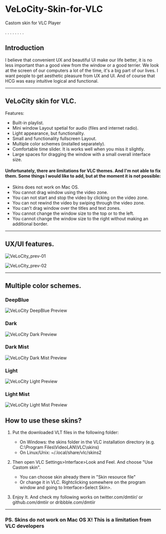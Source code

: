 # VeLoCity-Skin-for-VLC
Castom skin for VLC Player

.
.
.
.
.
.
.
.
## Introduction

I believe that convenient UX and beautiful UI make our life better, it is no less important than a good view from the window or a good terrier. 
We look at the screen of our computers a lot of the time, it's a big part of our lives. I want people to get aesthetic pleasure from UX and UI.
And of course that HCG was easy intuitive logical and functional.

----------------------------------------------------------------------------------------------------------------------------------------------------------


## VeLoCity skin for VLC.

Features:
- Built-in playlist.
- Mini window Layout spetial for audio (files and internet radio).
- Light appearance, but functionality.
- Small and functionality fullscreen Layout.
- Multiple color schemes (installed separately).
- Comfortable time slider. It is works well when you miss it slightly.
- Large spaces for dragging the window with a small overall interface size.


#### Unfortunately, there are limitations for VLC themes. And I'm not able to fix them. Some things I would like to add, but at the moment it is not possible:
- Skins does not work on Mac OS.
- You cannot drag window using the video zone.
- You can not start and stop the video by clicking on the video zone.
- You can not rewind the video by swiping through the video zone.
- You can't drag window over the titles and text zones.
- You cannot change the window size to the top or to the left.
- You cannot change the window size to the right without making an additional border.

----------------------------------------------------------------------------------------------------------------------------------------------------------


## UX/UI features.

![VeLoCity_prev-01](https://user-images.githubusercontent.com/106811960/171930023-1bdd0ab1-9c92-44df-9155-47c4285e3b40.gif)





![VeLoCity_prev-02](https://user-images.githubusercontent.com/106811960/171930043-db982479-0c98-432a-82e0-00c28682d32b.gif)




--------------------------------------------------------------------------------------------------------------------------------------


## Multiple color schemes. 




### DeepBlue

![VeLoCity DeepBlue Preview](https://user-images.githubusercontent.com/106811960/171930628-d1b29df5-9042-4715-9ffd-0add49a81bb3.png)





### Dark

![VeLoCity Dark Preview](https://user-images.githubusercontent.com/106811960/171930676-22b97c27-bc5c-4196-b9c8-917c0d5d2a35.png)






### Dark Mist

![VeLoCity Dark Mist Preview](https://user-images.githubusercontent.com/106811960/171930713-09547fe0-ec17-4b6d-9320-d866c7682ca9.png)





### Light
 

![VeLoCity Light Preview](https://user-images.githubusercontent.com/106811960/171930748-cb06a5cf-ba29-482a-9981-31352de90a13.png)





### Light Mist


![VeLoCity Light Mist Preview](https://user-images.githubusercontent.com/106811960/171930779-16538f81-e34f-4e28-a57a-cec141472943.png)





## How to use these skins? 


 1. Put the downloaded VLT files in the following folder:

    - On Windows: the skins folder in the VLC installation directory (e.g. C:\Program Files\VideoLAN\VLC\skins)
    - On Linux/Unix: ~/.local/share/vlc/skins2

 2. Then open VLC Settings>Interface>Look and Feel. And choose "Use Castom skin". 
    - You can choose skin already there in "Skin resource file"
    - Or change it in VLC. Rightclicking somewhere on the program window and going to Interface>Select Skin>.

 3. Enjoy It. And check my following works on  twitter.com/dmtiir/  or  github.com/dmtiir  or  dribbble.com/dmtiir



----------------------------------------------------------------------------------------------------------------------------------------------------------


 ### PS. Skins do not work on Mac OS X! This is a limitation from VLC developers


